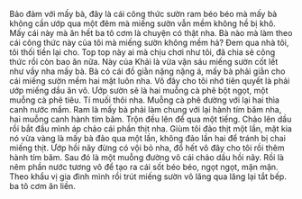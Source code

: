 Bảo đảm với mấy bà, đây là cái công thức sườn ram béo béo mà mấy bà không cần ướp qua một đêm mà miếng sườn vẫn mềm không hề bị khô. Mấy cái này mà ăn hết ba tô cơm là chuyện có thật nha. Bà nào mà làm theo cái công thức này của tôi mà miếng sườn không mềm hả? Đem qua nhà tôi, tôi thối tiền lại cho. Top top này ai mà chịu chơi như tôi, đã chia sẻ công thức rồi còn bao ăn nữa. Này của Khải là vừa vặn sáu miếng sườn cốt lết như vầy nha mấy bà. Bà có cái đồ giằn nặng nặng á, mấy bà phải giằn cho cái miếng sườn mềm hai mặt luôn nha. Vô đây cho tôi nhớ tiên quyết là phải ướp miếng dầu ăn vô. Ướp sườn sẽ là hai muỗng cà phê bột ngọt, một muỗng cà phê tiêu. Tí muối thôi nha. Muỗng cà phê đường với lại hai thìa canh nước mắm. Ram là mấy bà phải làm chung với lại hành tím băm nha, hai muỗng canh hành tím băm. Trộn đều lên để qua một tiếng. Chảo lên dầu rồi bắt đầu mình áp chảo cái phần thịt nha. Giùm tôi đảo thịt một lần, mặt kia nó vừa vàng là mấy bà đảo qua một lần, không đảo lần hai để tránh bị chai miếng thịt. Ướp hồi nãy đừng có vội bỏ nha, đổ hết vô đây cho tôi rồi thêm hành tím băm. Sau đó là một muỗng đường vô cái chảo dầu hồi nãy. Rồi là nêm phần nước tương vô để tạo ra cái sốt béo béo, ngọt ngọt, mặn mặn. Theo khẩu vị gia đình mình rồi trút miếng sườn vô lăng qua lăng lại tắt bếp. ba tô cơm ăn liền.